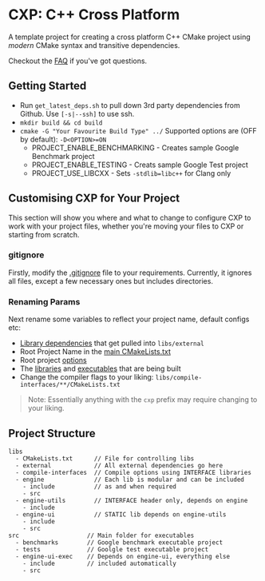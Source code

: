 # CXP: C++ Cross Platform

A template project for creating a cross platform C++ CMake project using _modern_ CMake syntax and transitive dependencies.

Checkout the [FAQ](/FAQ.md) if you've got questions.

## Getting Started
- Run `get_latest_deps.sh` to pull down 3rd party dependencies from Github. Use `[-s|--ssh]` to use ssh.
- `mkdir build && cd build`
- `cmake -G "Your Favourite Build Type" ../` Supported options are (OFF by default): `-D<OPTION>=ON`
  - PROJECT_ENABLE_BENCHMARKING - Creates sample Google Benchmark project
  - PROJECT_ENABLE_TESTING - Creats sample Google Test project
  - PROJECT_USE_LIBCXX - Sets `-stdlib=libc++` for Clang only

## Customising CXP for Your Project
This section will show you where and what to change to configure CXP to work with your project files, whether you're moving your files to CXP or starting from scratch.

### gitignore
Firstly, modify the [.gitignore](/.gitignore) file to your requirements. Currently, it ignores all files, except a few necessary ones but includes directories.

### Renaming Params
Next rename some variables to reflect your project name, default configs etc:
- [Library dependencies](/get_latest_deps.sh#L64) that get pulled into `libs/external`
- Root Project Name in the [main CMakeLists.txt](/CMakeLists.txt#L3)
- Root project [options](/CMakeLists.txt#L12-L14)
- The [libraries](/libs/CMakeLists.txt) and [executables](src/CMakeLists.txt) that are being built
- Change the compiler flags to your liking: `libs/compile-interfaces/**/CMakeLists.txt`

> Note: Essentially anything with the `cxp` prefix may require changing to your liking.

## Project Structure

```
libs
  - CMakeLists.txt      // File for controlling libs
  - external            // All external dependencies go here
  - compile-interfaces  // Compile options using INTERFACE libraries
  - engine              // Each lib is modular and can be included
    - include           // as and when required
    - src
  - engine-utils        // INTERFACE header only, depends on engine
    - include
  - engine-ui           // STATIC lib depends on engine-utils
    - include
    - src
src                   // Main folder for executables
  - benchmarks        // Google benchmark executable project
  - tests             // Goolgle test executable project
  - engine-ui-exec    // Depends on engine-ui, everything else
    - include         // included automatically
    - src
```
